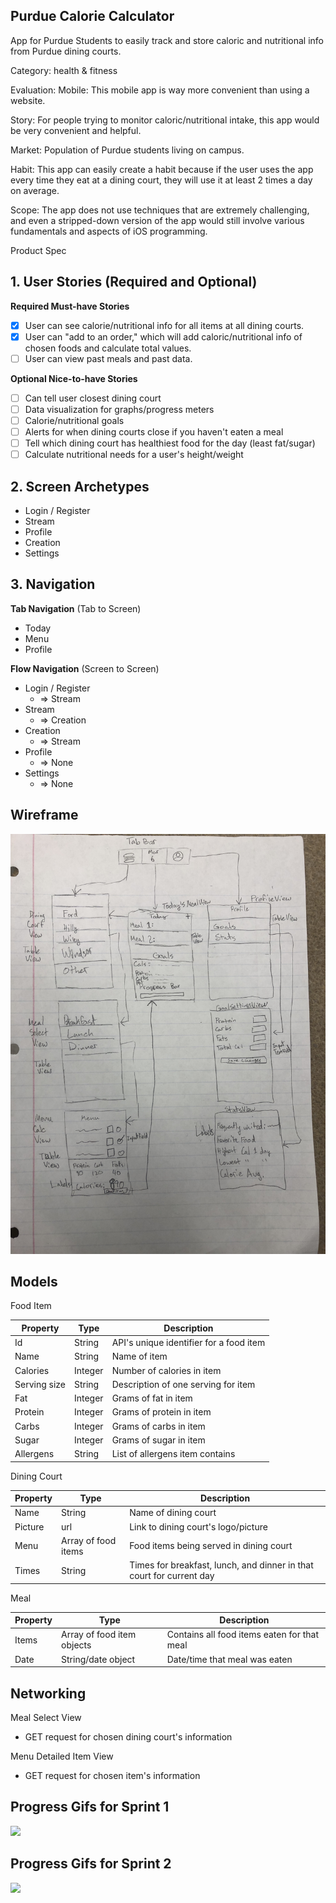 ## Purdue Calorie Calculator

App for Purdue Students to easily track and store caloric and nutritional info from Purdue dining courts.

Category: health & fitness

Evaluation:
Mobile: This mobile app is way more convenient than using a website.

Story: For people trying to monitor caloric/nutritional intake, this app would be very convenient and helpful. 

Market: Population of Purdue students living on campus.

Habit: This app can easily create a habit because if the user uses the app every time they eat at a dining court, they will use it at least 2 times a day on average.

Scope: The app does not use techniques that are extremely challenging, and even a stripped-down version of the app would still involve various fundamentals and aspects of iOS programming.

Product Spec
## 1. User Stories (Required and Optional)

**Required Must-have Stories**

 - [X] User can see calorie/nutritional info for all items at all dining courts.
 - [X] User can "add to an order," which will add caloric/nutritional info of chosen foods and calculate total values.
 - [ ] User can view past meals and past data.

**Optional Nice-to-have Stories**

 - [ ] Can tell user closest dining court
 - [ ] Data visualization for graphs/progress meters
 - [ ] Calorie/nutritional goals
 - [ ] Alerts for when dining courts close if you haven't eaten a meal
 - [ ] Tell which dining court has healthiest food for the day (least fat/sugar)
 - [ ] Calculate nutritional needs for a user's height/weight

## 2. Screen Archetypes

 * Login / Register
 * Stream
 * Profile
 * Creation
 * Settings

## 3. Navigation

**Tab Navigation** (Tab to Screen)

 * Today
 * Menu
 * Profile

**Flow Navigation** (Screen to Screen)

 * Login / Register
   * => Stream
 * Stream
   * => Creation
 * Creation
   * => Stream
 * Profile
   * => None
 * Settings
   * => None
   
## Wireframe

![Wireframe](https://github.com/purduenutritioncalculator/PurdueNutritionCalc/blob/master/iOS%20Wireframe.jpg)

## Models

Food Item

|Property|Type|Description|
|---|---|---|
|Id|String|API's unique identifier for a food item|
|Name|String|Name of item|
|Calories|Integer|Number of calories in item|
|Serving size|String|Description of one serving for item|
|Fat|Integer|Grams of fat in item|
|Protein|Integer|Grams of protein in item|
|Carbs|Integer|Grams of carbs in item|
|Sugar|Integer|Grams of sugar in item|
|Allergens|String|List of allergens item contains|

Dining Court

|Property|Type|Description|
|---|---|---|
|Name|String|Name of dining court|
|Picture|url|Link to dining court's logo/picture|
|Menu|Array of food items|Food items being served in dining court|
|Times|String|Times for breakfast, lunch, and dinner in that court for current day|

Meal

|Property|Type|Description|
|---|---|---|
|Items|Array of food item objects|Contains all food items eaten for that meal|
|Date|String/date object|Date/time that meal was eaten|

## Networking

Meal Select View
 * GET request for chosen dining court's information

Menu Detailed Item View
 * GET request for chosen item's information
 
## Progress Gifs for Sprint 1

![](Sprint1Gif.gif)

## Progress Gifs for Sprint 2

![](Sprint2Gif.gif)
